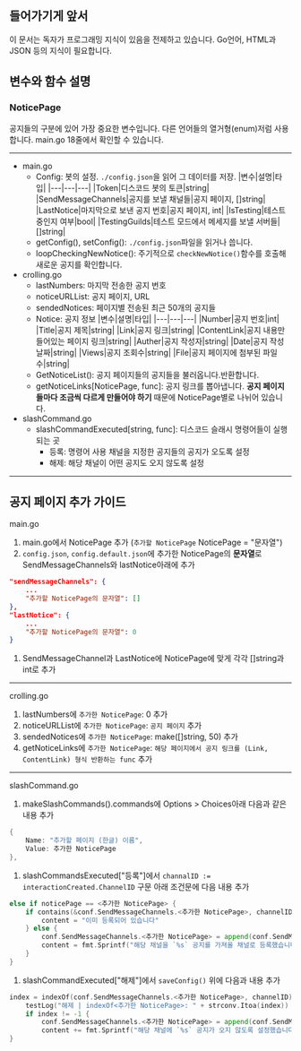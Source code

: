 ## 들어가기게 앞서
이 문서는 독자가 프로그래밍 지식이 있음을 전제하고 있습니다. Go언어, HTML과 JSON 등의 지식이 필요합니다.

## 변수와 함수 설명
### NoticePage
공지들의 구분에 있어 가장 중요한 변수입니다. 다른 언어들의 열거형(enum)저럼 사용합니다. main.go 18줄에서 확인할 수 있습니다.

---
- main.go
  - Config: 봇의 설정. `./config.json`을 읽어 그 데이터를 저장.
    |변수|설명|타입|
    |---|---|---|
    |Token|디스코드 봇의 토큰|string|
    |SendMessageChannels|공지를 보낼 채널들|공지 페이지, []string|
    |LastNotice|마지막으로 보낸 공지 번호|공지 페이지, int|
    |IsTesting|테스트 중인지 여부|bool|
    |TestingGuilds|테스트 모드에서 메세지를 보낼 서버들|[]string|
  - getConfig(), setConfig(): `./config.json`파일을 읽거나 씁니다.
  - loopCheckingNewNotice(): 주기적으로 `checkNewNotice()`함수를 호출해 새로운 공지를 확인합니다.
- crolling.go
  - lastNumbers: 마지막 전송한 공지 번호
  - noticeURLList: 공지 페이지, URL
  - sendedNotices: 페이지별 전송된 최근 50개의 공지들
  - Notice: 공지 정보
    |변수|설명|타입|
    |---|---|---|
    |Number|공지 번호|int|
    |Title|공지 제목|string|
    |Link|공지 링크|string|
    |ContentLink|공지 내용만 들어있는 페이지 링크|string|
    |Auther|공지 작성자|string|
    |Date|공지 작성 날짜|string|
    |Views|공지 조회수|string|
    |File|공지 페이지에 첨부된 파일 수|string|
  - GetNoticeList(): 공지 페이지들의 공지들을 불러옵니다.반환합니다.
  - getNoticeLinks[NoticePage, func]: 공지 링크를 뽑아냅니다. **공지 페이지들마다 조금씩 다르게 만들어야 하기** 때문에 NoticePage별로 나뉘어 있습니다.
- slashCommand.go
  - slashCommandExecuted[string, func]: 디스코드 슬래시 명령어들이 실행되는 곳
    - 등록: 명령어 사용 채널을 지정한 공지들의 공지가 오도록 설정
    - 해제: 해당 채널이 어떤 공지도 오지 않도록 설정
---
## 공지 페이지 추가 가이드
main.go
1. main.go에서 NoticePage 추가 (`추가할 NoticePage` NoticePage = "문자열")
2. `config.json`, `config.default.json`에 추가한 NoticePage의 **문자열**로 SendMessageChannels와 lastNotice아래에 추가
```json
"sendMessageChannels": {
    ...
    "추가할 NoticePage의 문자열": []
},
"lastNotice": {
    ...
    "추가할 NoticePage의 문자열": 0
}
```
1. SendMessageChannel과 LastNotice에 NoticePage에 맞게 각각 []string과 int로 추가
---
crolling.go
1. lastNumbers에 `추가한 NoticePage`: 0 추가
2. noticeURLList에 `추가한 NoticePage`: `공지 페이지` 추가
3. sendedNotices에 `추가한 NoticePage`: make([]string, 50) 추가
4. getNoticeLinks에 `추가한 NoticePage`: `해당 페이지에서 공지 링크를 (Link, ContentLink) 형식 반환하는 func` 추가
---
slashCommand.go
1. makeSlashCommands().commands에 Options > Choices아래 다음과 같은 내용 추가
```go
{
    Name: "추가할 페이지 (한글) 이름",
    Value: 추가한 NoticePage
},
``` 
1. slashCommandsExecuted["등록"]에서 `channalID := interactionCreated.ChannelID` 구문 아래 조건문에 다음 내용 추가
```go
else if noticePage == <추가한 NoticePage> {
    if contains(&conf.SendMessageChannels.<추가한 NoticePage>, channelID) {
        content = "이미 등록되어 있습니다"
    } else {
        conf.SendMessageChannels.<추가한 NoticePage> = append(conf.SendMessageChannels.<추가한 NoticePage>, channelID)
        content = fmt.Sprintf("해당 채널을 `%s` 공지를 가져올 채널로 등록했습니다.", noticePage)
    }
}
```
1. slashCommandExecuted["해제"]에서 `saveConfig()` 위에 다음과 내용 추가
```go
index = indexOf(conf.SendMessageChannels.<추가한 NoticePage>, channelID)
    testLog("해제 | indexOf<추가한 NoticePage>: " + strconv.Itoa(index))
    if index != -1 {
        conf.SendMessageChannels.<추가한 NoticePage> = append(conf.SendMessageChannels.<추가한 NoticePage>[:index], conf.SendMessageChannels.<추가한 NoticePage>[index+1:]...)
        content += fmt.Sprintf("해당 채널에 `%s` 공지가 오지 않도록 설정했습니다\n", <추가한 NoticePage>)
}
```